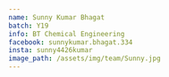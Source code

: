 ```yaml
---
name: Sunny Kumar Bhagat
batch: Y19
info: BT Chemical Engineering
facebook: sunnykumar.bhagat.334
insta: sunny4426kumar
image_path: /assets/img/team/Sunny.jpg
---
```

